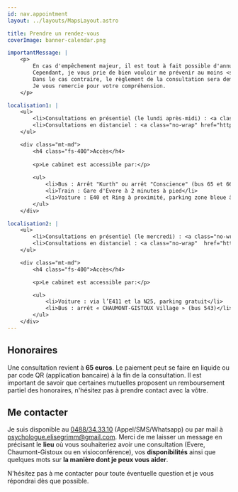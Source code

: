 ```yaml
---
id: nav.appointment
layout: ../layouts/MapsLayout.astro

title: Prendre un rendez-vous
coverImage: banner-calendar.png

importantMessage: |
    <p>
        En cas d'empêchement majeur, il est tout à fait possible d'annuler un rendez-vous.
        Cependant, je vous prie de bien vouloir me prévenir au moins <strong>48 heures</strong> à l'avance.
        Dans le cas contraire, le règlement de la consultation sera demandé. 
        Je vous remercie pour votre compréhension.
    </p>

localisation1: |
    <ul>      
        <li>Consultations en présentiel (le lundi après-midi) : <a class="no-wrap" href="https://maps.app.goo.gl/ZiPnN6xyHavBY6do9" target="_blank" />73 rue G. Kurth, B-1140 Bruxelles (Evere)</a></li>
        <li>Consultations en distanciel : <a class="no-wrap" href="https://whereby.com/consultations-elisegrimm" target="_blank" />whereby.com/consultations-elisegrimm</a></li>
    </ul>

    <div class="mt-md">
        <h4 class="fs-400">Accès</h4>
        
        <p>Le cabinet est accessible par:</p>
        
        <ul>
            <li>Bus : Arrêt "Kurth" ou arrêt "Conscience" (bus 65 et 66)</li>
            <li>Train : Gare d'Evere à 2 minutes à pied</li>
            <li>Voiture : E40 et Ring à proximité, parking zone bleue à disque (deux heures gratuites) Rue J. B. Mosselmans</li>
        </ul>
    </div>

localisation2: |
    <ul>
        <li>Consultations en présentiel (le mercredi) : <a class="no-wrap" href="https://maps.app.goo.gl/zExM1F5uy2p5GN5v6" target="_blank" />Fyki Sports, Rue Inchebroux 1C, 1325 Chaumont-Gistoux</a></li>
        <li>Consultations en distanciel : <a class="no-wrap"  href="https://whereby.com/consultations-elisegrimm" target="_blank" />whereby.com/consultations-elisegrimm</a></li>
    </ul>

    <div class="mt-md">
        <h4 class="fs-400">Accès</h4>

        <p>Le cabinet est accessible par:</p>

        <ul>
            <li>Voiture : via l’E411 et la N25, parking gratuit</li>
            <li>Bus : arrêt « CHAUMONT-GISTOUX Village » (bus 543)</li>
        </ul>
    </div>
---
```


<h2>Honoraires</h2>

Une consultation revient à <strong>65 euros</strong>. Le paiement peut se faire en liquide ou par code QR (application bancaire) à la fin de la consultation. Il est important de savoir que certaines mutuelles proposent un remboursement partiel des honoraires, n'hésitez pas à prendre contact avec la vôtre. 

<h2>Me contacter</h2>

Je suis disponible au <a href="tel:0488343310">0488/34.33.10</a> (Appel/SMS/Whatsapp) ou par mail à <a href="mailto:psychologue.elisegrimm@gmail.com">psychologue.elisegrimm@gmail.com</a>.  Merci de me laisser un message en précisant le <b>lieu</b> où vous souhaiteriez avoir une consultation (Evere,  Chaumont-Gistoux ou en visioconférence), vos <b>disponibilités</b> ainsi que quelques mots sur <b>la manière dont je peux vous aider</b>.

N'hésitez pas à me contacter pour toute éventuelle question et je vous répondrai dès que possible.
